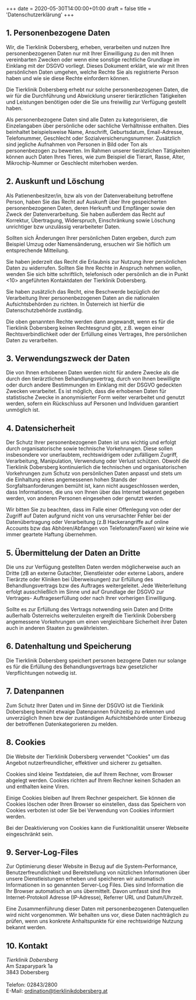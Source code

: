 +++
date = 2020-05-30T14:00:00+01:00
draft = false
title = 'Datenschutzerklärung'
+++

## 1. Personenbezogene Daten

Wir, die Tierklinik Dobersberg, erheben, verarbeiten und nutzen Ihre personenbezogenen Daten nur mit Ihrer Einwilligung zu den mit Ihnen vereinbarten Zwecken oder wenn eine sonstige rechtliche Grundlage im Einklang mit der DSGVO vorliegt. Dieses Dokument erklärt, wie wir mit Ihren persönlichen Daten umgehen, welche Rechte Sie als registrierte Person haben und wie sie diese Rechte einfordern können.

Die Tierklinik Dobersberg erhebt nur solche personenbezogenen Daten, die wir für die Durchführung und Abwicklung unserer tierärztlichen Tätigkeiten und Leistungen benötigen oder die Sie uns freiwillig zur Verfügung gestellt haben. 

Als personenbezogene Daten sind alle Daten zu kategorisieren, die Einzelangaben über persönliche oder sachliche Verhältnisse enthalten. Dies beinhaltet beispielsweise Name, Anschrift, Geburtsdatum, Email-Adresse, Telefonummer, Geschlecht oder Sozialversicherungsnummer. Zusätzlich sind jegliche Aufnahmen von Personen in Bild oder Ton als personenbezogen zu bewerten. Im Rahmen unserer tierätzlichen Tätigkeiten können auch Daten Ihres Tieres, wie zum Beispiel die Tierart, Rasse, Alter, Mikrochip-Nummer or Geschlecht miterhoben werden.

## 2. Auskunft und Löschung

Als Patienenbesitzer/in, bzw als von der Datenverabeitung betroffene Person, haben Sie das Recht auf Auskunft über Ihre gespeicherten personenbezogenen Daten, deren Herkunft und Empfänger sowie den Zweck der Datenverarbeitung. Sie haben außerdem das Recht auf Korrektur, Übertragung, Widerspruch, Einschränkung sowie Löschung unrichtiger bzw unzulässig verarbeiteter Daten.

Sollten sich Änderungen Ihrer persönlichen Daten ergeben, durch zum Beispiel Umzug oder Namensänderung, ersuchen wir Sie höflich um entsprechende Mitteilung.

Sie haben jederzeit das Recht die Erlaubnis zur Nutzung ihrer persönlichen Daten zu widerrufen. Sollten Sie Ihre Rechte in Anspruch nehmen wollen, wenden Sie sich bitte schriftlich, telefonisch oder persönlich an die in Punkt <10> angeführten Kontaktdaten der Tierklinik Dobersberg.

Sie haben zusätzlich das Recht, eine Beschwerde bezüglich der Verarbeitung Ihrer personenbezogenen Daten an die nationalen Aufsichtsbehörden zu richten. In Österreich ist hierfür die Datenschutzbehörde zuständig.

Die oben genannten Rechte werden dann angewandt, wenn es für die Tierklinik Dobersberg keinen Rechtesgrund gibt, z.B. wegen einer Rechtsverbindlichkeit oder der Erfüllung eines Vertrages, Ihre persönlichen Daten zu verarbeiten.

## 3. Verwendungszweck der Daten

Die von Ihnen erhobenen Daten werden nicht für andere Zwecke als die durch den tierärztlichen Behandlungsvertrag, durch von Ihnen bewilligte oder durch andere Bestimmungen im Einklang mit der DSGVO gedeckten Zwecken verarbeitet. Es ist möglich, dass die erhobenen Daten für statistische Zwecke in anonymisierter Form weiter verarbeitet und genutzt werden, sofern ein Rückschluss auf Personen und Individuen garantiert unmöglich ist.

## 4. Datensicherheit

Der Schutz Ihrer personenbezogenen Daten ist uns wichtig und erfolgt durch organisatorische sowie technische Vorkehrungen. Diese sollen insbesondere vor unerlaubtem, rechtswidrigem oder zufälligem Zugriff, Verarbeitung, Manipulation, Verwendung oder Verlust schützen. Obwohl die Tierklinik Dobersberg kontinuierlich die technischen und organisatorischen Vorkehrungen zum Schutz von persönlichen Daten anpasst und stets um die Einhaltung eines angemessenen hohen Stands der Sorgfaltsanforderungen bemüht ist, kann nicht ausgeschlossen werden, dass Informationen, die uns von Ihnen über das Internet bekannt gegeben werden, von anderen Personen eingesehen oder genutzt werden.

Wir bitten Sie zu beachten, dass im Falle einer Offenlegung von oder der Zugriff auf Daten aufgrund nicht von uns verursachter Fehler bei der Datenübertragung oder Verarbeitung (z.B Hackerangriffe auf online Accounts bzw das Abhören/Abfangen von Telefonaten/Faxen) wir keine wie immer geartete Haftung übernehmen.

## 5. Übermittelung der Daten an Dritte

Die uns zur Verfügung gestellten Daten werden möglicherweise auch an Dritte (zB an externe Gutachter, Dienstleister oder externe Labors, andere Tierärzte oder Kliniken bei Überweisungen) zur Erfüllung des Behandlungsvertrags bzw des Auftrages weitergeleitet. Jede Weiterleitung erfolgt ausschließlich im Sinne und auf Grundlage der DSGVO zur Vertrages- Auftrageserfüllung oder nach Ihrer vorherigen Einwilligung. 

Sollte es zur Erfüllung des Vertrags notwending sein Daten and Dritte außerhalb Österreichs weiterzuleiten ergreift die Tierklinik Dobersberg angemessene Vorkehrungen um einen vergleichbare Sicherheit ihrer Daten auch in anderen Staaten zu gewährleisten.

## 6. Datenhaltung und Speicherung

Die Tierklinik Dobersberg speichert personen bezogene Daten nur solange es für die Erfüllung des Behandlungsvertrags bzw gesetzlicher Verpflichtungen notwedig ist. 

## 7. Datenpannen

Zum Schutz Ihrer Daten und im Sinne der DSGVO ist die Tierklinik Dobersberg bemüht etwaige Datenpannen frühzeitig zu erkennen und unverzüglich Ihnen bzw der zuständigen Aufsichtsbehörde unter Einbezug der betroffenen Datenkategorieren zu melden.

## 8. Cookies

Die Website der Tierklinik Dobersberg verwendet "Cookies" um das Angebot nutzerfreundlicher, effektiver und sicherer zu getsalten.

Cookies sind kleine Textdateien, die auf Ihrem Rechner, vom Browser abgelegt werden. Cookies richten auf Ihrem Rechner keinen Schaden an und enthalten keine Viren.

Einige Cookies bleiben auf Ihrem Rechner gespeichert. Sie können die Cookies löschen oder Ihren Browser so einstellen, dass das Speichern von Cookies verboten ist oder Sie bei Verwendung von Cookies informiert werden.

Bei der Deaktivierung von Cookies kann die Funktionalität unserer Webseite eingeschränkt sein.

## 9. Server-Log-Files

Zur Optimierung dieser Website in Bezug auf die System-Performance, Benutzerfreundlichkeit und Bereitstellung von nützlichen Informationen über unsere Dienstleistungen erheben und speicheren wir automatisch Informationen in so genannten Server-Log Files. Dies sind Information die Ihr Browser automatisch an uns übermittelt. Davon umfasst sind Ihre Internet-Protokoll Adresse (IP-Adresse), Referrer URL und Datum/Uhrzeit.

Eine Zusammenführung dieser Daten mit personenbezogenen Datenquellen wird nicht vorgenommen. Wir behalten uns vor, diese Daten nachträglich zu prüfen, wenn uns konkrete Anhaltspunkte für eine rechtswidrige Nutzung bekannt werden.


## 10. Kontakt

*Tierklinik Dobersberg*  
Am Szaparypark 1a   
3843 Dobersberg  
<br/>
Telefon: 02843/2800   
E-Mail: ordination@tierklinikdobersberg.at   
